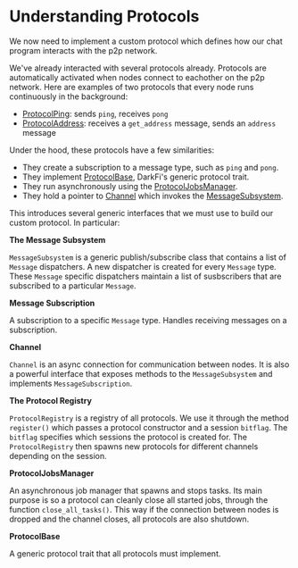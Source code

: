 # Understanding Protocols

We now need to implement a custom protocol which defines how our chat
program interacts with the p2p network.

We've already interacted with several protocols already. Protocols
are automatically activated when nodes connect to eachother on the
p2p network. Here are examples of two protocols that every node runs
continuously in the background:

* [ProtocolPing](https://github.com/darkrenaissance/darkfi/blob/master/src/net/protocol/protocol_ping.rs):
sends `ping`, receives `pong`
* [ProtocolAddress](https://github.com/darkrenaissance/darkfi/blob/master/src/net/protocol/protocol_address.rs):
receives a `get_address` message, sends an `address` message

Under the hood, these protocols have a few similarities:

* They create a subscription to a message type, such as `ping` and `pong`.
* They implement [ProtocolBase](https://github.com/darkrenaissance/darkfi/blob/master/src/net/protocol/protocol_base.rs),
DarkFi's generic protocol trait.
* They run asynchronously using the
[ProtocolJobsManager](https://github.com/darkrenaissance/darkfi/blob/master/src/net/protocol/protocol_jobs_manager.rs).
* They hold a pointer to [Channel](https://github.com/darkrenaissance/darkfi/blob/master/src/net/channel.rs) which
invokes the [MessageSubsystem](https://github.com/darkrenaissance/darkfi/blob/master/src/net/message_subscriber.rs#L170).

This introduces several generic interfaces that we must use to build
our custom protocol. In particular:

**The Message Subsystem**

`MessageSubsystem` is a generic publish/subscribe class that contains
a list of `Message` dispatchers. A new dispatcher is created for every
`Message` type. These `Message` specific dispatchers maintain a list of
susbscribers that are subscribed to a particular `Message`.

**Message Subscription**

A subscription to a specific `Message` type. Handles receiving messages
on a subscription.

**Channel**

`Channel` is an async connection for communication between nodes. It is
also a powerful interface that exposes methods to the `MessageSubsystem`
and implements `MessageSubscription`.

**The Protocol Registry**

`ProtocolRegistry` is a registry of all protocols. We use it through the
method `register()` which passes a protocol constructor and a session
`bitflag`. The `bitflag` specifies which sessions the protocol is created
for. The `ProtocolRegistry` then spawns new protocols for different channels
depending on the session.

**ProtocolJobsManager**

An asynchronous job manager that spawns and stops tasks. Its main
purpose is so a protocol can cleanly close all started jobs, through
the function `close_all_tasks()`.  This way if the connection between
nodes is dropped and the channel closes, all protocols are also shutdown.

**ProtocolBase**

A generic protocol trait that all protocols must implement.
